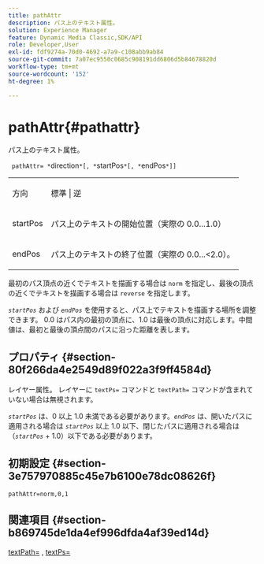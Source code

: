 ```yaml
---
title: pathAttr
description: パス上のテキスト属性。
solution: Experience Manager
feature: Dynamic Media Classic,SDK/API
role: Developer,User
exl-id: fdf9274a-70d0-4692-a7a9-c108abb9ab84
source-git-commit: 7a07ec9550c0685c908191dd6806d5b84678820d
workflow-type: tm+mt
source-wordcount: '152'
ht-degree: 1%

---
```


# pathAttr{#pathattr}

パス上のテキスト属性。

` pathAttr= *`direction`*[, *`startPos`*[, *`endPos`*]]`

<table id="simpletable_EC76095316AF4F07B1DDCC0D72B814CF"> 
 <tr class="strow"> 
  <td class="stentry"> <p> <span class="varname"> 方向 </span> </p> </td> 
  <td class="stentry"> <p> <span class="codeph"> 標準 </span> | <span class="codeph"> 逆 </span> </p> </td> 
 </tr> 
 <tr class="strow"> 
  <td class="stentry"> <p> <span class="varname"> startPos </span> </p> </td> 
  <td class="stentry"> <p>パス上のテキストの開始位置（実際の 0.0...1.0） </p> </td> 
 </tr> 
 <tr class="strow"> 
  <td class="stentry"> <p> <span class="varname"> endPos </span> </p> </td> 
  <td class="stentry"> <p>パス上のテキストの終了位置（実際の 0.0...&lt;2.0）。 </p> </td> 
 </tr> 
</table>

最初のパス頂点の近くでテキストを描画する場合は `norm` を指定し、最後の頂点の近くでテキストを描画する場合は `reverse` を指定します。

*`startPos`* および *`endPos`* を使用すると、パス上でテキストを描画する場所を調整できます。 0.0 はパス内の最初の頂点に、1.0 は最後の頂点に対応します。中間値は、最初と最後の頂点間のパスに沿った距離を表します。

## プロパティ {#section-80f266da4e2549d89f022a3f9ff4584d}

レイヤー属性。 レイヤーに `textPs=` コマンドと `textPath=` コマンドが含まれていない場合は無視されます。

*`startPos`* は、0 以上 1.0 未満である必要があります。*`endPos`* は、開いたパスに適用される場合は *`startPos`* 以上 1.0 以下、閉じたパスに適用される場合は（*`startPos`* + 1.0）以下である必要があります。

## 初期設定 {#section-3e757970885c45e7b6100e78dc08626f}

`pathAttr=norm,0,1`

## 関連項目 {#section-b869745de1da4ef996dfda4af39ed14d}

[textPath=](../../../../../is-api/http-ref/image-serving-api-ref/c-http-protocol-reference/c-command-reference/r-textpath.md#reference-b09cc0902dff4725bdb54d5da4076ccd) , [textPs=](../../../../../is-api/http-ref/image-serving-api-ref/c-http-protocol-reference/c-command-reference/r-textps.md#reference-4209a2a6169f44278da2647cfb0cd767)
